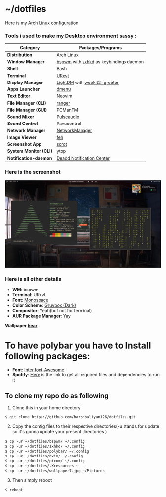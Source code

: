 # ~/dotfiles

Here is my Arch Linux configuration

### Tools i used to make my Desktop environment sassy :

| Category                 | Packages/Programs                                                                                                      |
| ------------------------ | ---------------------------------------------------------------------------------------------------------------------- |
| **Distribution**         | Arch Linux                                                                                                             |
| **Window Manager**       | [bspwm](https://github.com/baskerville/bspwm) with [sxhkd](https://github.com/baskerville/sxhkd) as keybindings daemon |
| **Shell**                | Bash                                                                                                                   |
| **Terminal**             | [URxvt](http://software.schmorp.de/pkg/rxvt-unicode.html)                                                              |
| **Display Manager**      | [LightDM](https://github.com/canonical/lightdm) with [webkit2-greeter](https://github.com/antergos/web-greeter)        |
| **Apps Launcher**        | [dmenu](https://tools.suckless.org/dmenu/)                                                                             |
| **Text Editor**         | Neovim                                                                                                                 |
| **File Manager (CLI)**   | [ranger](http://ranger.github.io/)                                                                                     |
| **File Manager (GUI)**   | PCManFM                                                                                                                |
| **Sound Mixer**         | Pulseaudio                                                                                                             |
| **Sound Control**        | Pavucontrol                                                                                                            |
| **Network Manager**      | [NetworkManager](https://wiki.gnome.org/Projects/NetworkManager/)                                                      |
| **Image Viewer**         | [feh](https://feh.finalrewind.org/)                                                                                    |
| **Screenshot App**       | [scrot](https://github.com/resurrecting-open-source-projects/scrot)                                                    |
| **System Monitor (CLI)** | ytop                                                                                                                   | 
| **Notification-daemon**  | [Deadd Notification Center](https://aur.archlinux.org/packages/deadd-notification-center/)                             |

### Here is the screenshot 

![Screenshot of my Arch Linux environment](desktop.jpg)

### Here is all other details 

-   **WM**: bspwm
-   **Terminal**: URxvt
-   **Font**: [Monospace](https://github.com/be5invis/Iosevka)
-   **Color Scheme**: [Gruvbox (Dark)](https://github.com/morhetz/gruvbox)
-   **Compositor**: Yeah(but not for terminal)
-   **AUR Package Manager**: [Yay](https://github.com/Jguer/yay)

**Wallpaper [hear](wallpaper7.jpg)**.

# To have polybar you have to Install following packages:
-   **Font**: [Inter](https://www.archlinux.org/packages/community/any/inter-font/),[font-Awesome](https://www.archlinux.org/packages/community/any/ttf-font-awesome/)
-   **Spotify**: [Here](https://github.com/dietervanhoof/polybar-spotify-controls) is the link to get all required files and dependencies to run it
## To clone my repo do as following 

1. Clone this in your home directory

```console
$ git clone https://github.com/harshbaliyan126/dotfiles.git
```

2. Copy the config files to their respective directories(-u stands for update so it's gonna update your present directories )

```console
$ cp -ur ~/dotfiles/bspwm/ ~/.config
$ cp -ur ~/dotfiles/sxhkd/ ~/.config
$ cp -ur ~/dotfiles/polybar/ ~/.config
$ cp -ur ~/dotfiles/nvim/ ~/.config
$ cp -ur ~/dotfiles/picom/ ~/.config
$ cp -ur ~/dotfiles/.Xresources ~
$ cp -ur ~/dotfiles/wallpaper7.jpg ~/Pictures	
```
3. Then simply reboot 

```console
$ reboot 
```
